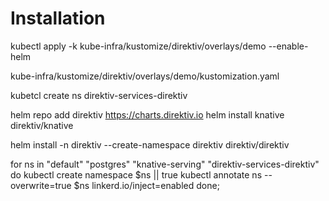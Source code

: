 # Installation
kubectl apply -k kube-infra/kustomize/direktiv/overlays/demo --enable-helm

kube-infra/kustomize/direktiv/overlays/demo/kustomization.yaml

kubetcl create ns direktiv-services-direktiv

helm repo add direktiv https://charts.direktiv.io
helm install knative direktiv/knative

helm install -n direktiv --create-namespace direktiv direktiv/direktiv 


for ns in "default" "postgres" "knative-serving" "direktiv-services-direktiv"
do
  kubectl create namespace $ns || true
  kubectl annotate ns --overwrite=true $ns linkerd.io/inject=enabled
done;